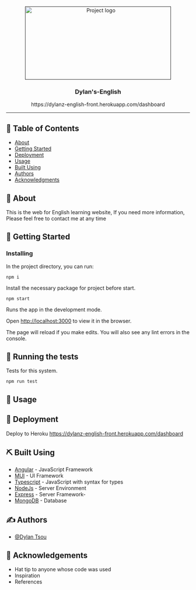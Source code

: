 <p align="center">
  <a href="" rel="noopener">
 <img width=400px height=200px src="https://i.imgur.com/epSsP5l.png" alt="Project logo"></a>
</p>

<h3 align="center">Dylan's-English</h3>
<p align="center">https://dylanz-english-front.herokuapp.com/dashboard
</p>


---

## 📝 Table of Contents

- [About](#about)
- [Getting Started](#getting_started)
- [Deployment](#deployment)
- [Usage](#usage)
- [Built Using](#built_using)
- [Authors](#authors)
- [Acknowledgments](#acknowledgement)

## 🧐 About <a name = "about"></a>

 This is the web for English learning website, If you need more information, Please feel free to contact me at any time

## 🏁 Getting Started <a name = "getting_started"></a>






### Installing

In the project directory, you can run:

```
npm i
```

Install the necessary package for project before start.

```
npm start
```

Runs the app in the development mode.

Open [http://localhost:3000](http://localhost:3000) to view it in the browser.

The page will reload if you make edits.
You will also see any lint errors in the console.

## 🔧 Running the tests <a name = "tests"></a>

Tests for this system.


```
npm run test
```

## 🎈 Usage <a name="usage"></a>


## 🚀 Deployment <a name = "deployment"></a>

Deploy to Heroku
https://dylanz-english-front.herokuapp.com/dashboard

## ⛏️ Built Using <a name = "built_using"></a>

- [Angular](https://angular.io/) - JavaScript Framework
- [MUI](https://mui.com/) - UI Framework
- [Typescript](https://www.typescriptlang.org/) - JavaScript with syntax for types
- [NodeJs](https://nodejs.org/en/) - Server Environment
- [Express](https://expressjs.com/) - Server Framework- 
- [MongoDB](https://www.mongodb.com/) - Database

## ✍️ Authors <a name = "authors"></a>

- [@Dylan Tsou](https://github.com/dylantsouy) 

## 🎉 Acknowledgements <a name = "acknowledgement"></a>

- Hat tip to anyone whose code was used
- Inspiration
- References
